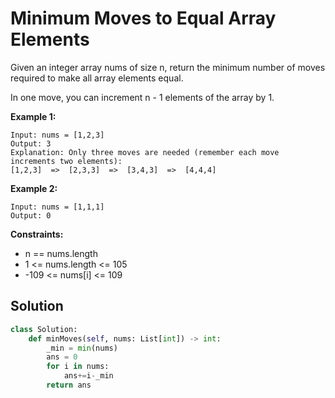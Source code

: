 <h1>Minimum Moves to Equal Array Elements</h1>

<p>
Given an integer array nums of size n, return the minimum number of moves required to make all array elements equal.

In one move, you can increment n - 1 elements of the array by 1.

</p>

<b>Example 1:</b>

    Input: nums = [1,2,3]
    Output: 3
    Explanation: Only three moves are needed (remember each move increments two elements):
    [1,2,3]  =>  [2,3,3]  =>  [3,4,3]  =>  [4,4,4]
    
<b>Example 2:</b>

    Input: nums = [1,1,1]
    Output: 0

<b>Constraints:</b>

- n == nums.length
- 1 <= nums.length <= 105
- -109 <= nums[i] <= 109

<h2>Solution</h2>

```python
class Solution:
    def minMoves(self, nums: List[int]) -> int:
        _min = min(nums)
        ans = 0
        for i in nums:
            ans+=i-_min
        return ans
```
